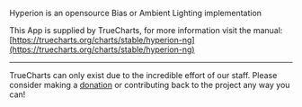 Hyperion is an opensource Bias or Ambient Lighting implementation

This App is supplied by TrueCharts, for more information visit the manual: [https://truecharts.org/charts/stable/hyperion-ng](https://truecharts.org/charts/stable/hyperion-ng)

---

TrueCharts can only exist due to the incredible effort of our staff.
Please consider making a [donation](https://truecharts.org/sponsor) or contributing back to the project any way you can!
